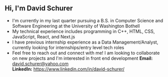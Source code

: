 ## Hi, I'm David Schurer

* I'm currently in my last quarter pursuing a B.S. in Computer Science and Software Engineering at the University of Washington Bothell
* My technical experience includes programming in C++, HTML, CSS, JavaScript, React, and Next.js
* I have previous internship experience as a Data Management/Analyst, currently looking for internships/entry level tech roles
* Feel free to reach out and connect with me! I am looking to collaborate on new projects and I'm interested in front end development
<strong>Email:</strong> david.schurer@yahoo.com <br/>
<strong>LinkedIn:</strong> https://www.linkedin.com/in/david-schurer/

  

<!--
**DavidSchurer/DavidSchurer** is a ✨ _special_ ✨ repository because its `README.md` (this file) appears on your GitHub profile.

Here are some ideas to get you started:

- 🔭 I’m currently working on ...
- 🌱 I’m currently learning ...
- 👯 I’m looking to collaborate on ...
- 🤔 I’m looking for help with ...
- 💬 Ask me about ...
- 📫 How to reach me: ...
- 😄 Pronouns: ...
- ⚡ Fun fact: ...
-->
